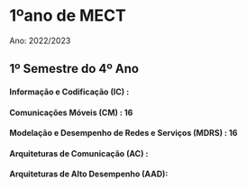# 1ºano de MECT
Ano: 2022/2023

## 1º Semestre do 4º Ano
#### Informação e Codificação (IC) : 
#### Comunicações Móveis (CM) : 16
#### Modelação e Desempenho de Redes e Serviços (MDRS) : 16
#### Arquiteturas de Comunicação (AC) : 
#### Arquiteturas de Alto Desempenho (AAD): 
